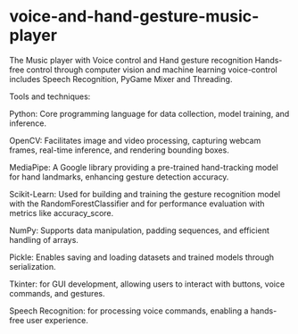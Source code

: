 # voice-and-hand-gesture-music-player
The Music player with Voice control and Hand gesture recognition
Hands-free control through computer vision and machine learning 
voice-control includes Speech Recognition, PyGame Mixer and Threading.

Tools and techniques:

Python: Core programming language for data collection, model training, and inference.

OpenCV: Facilitates image and video processing, capturing webcam frames, real-time inference, and rendering bounding boxes.

MediaPipe: A Google library providing a pre-trained hand-tracking model for hand landmarks, enhancing gesture detection accuracy.

Scikit-Learn: Used for building and training the gesture recognition model with the RandomForestClassifier and for performance evaluation with metrics like accuracy_score.

NumPy: Supports data manipulation, padding sequences, and efficient handling of arrays.

Pickle: Enables saving and loading datasets and trained models through serialization.

Tkinter: for GUI development, allowing users to interact with buttons, voice commands, and gestures.

Speech Recognition: for processing voice commands, enabling a hands-free user experience.


